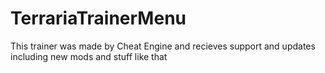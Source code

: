 # TerrariaTrainerMenu
This trainer was made by Cheat Engine and recieves support and updates including new mods and stuff like that
